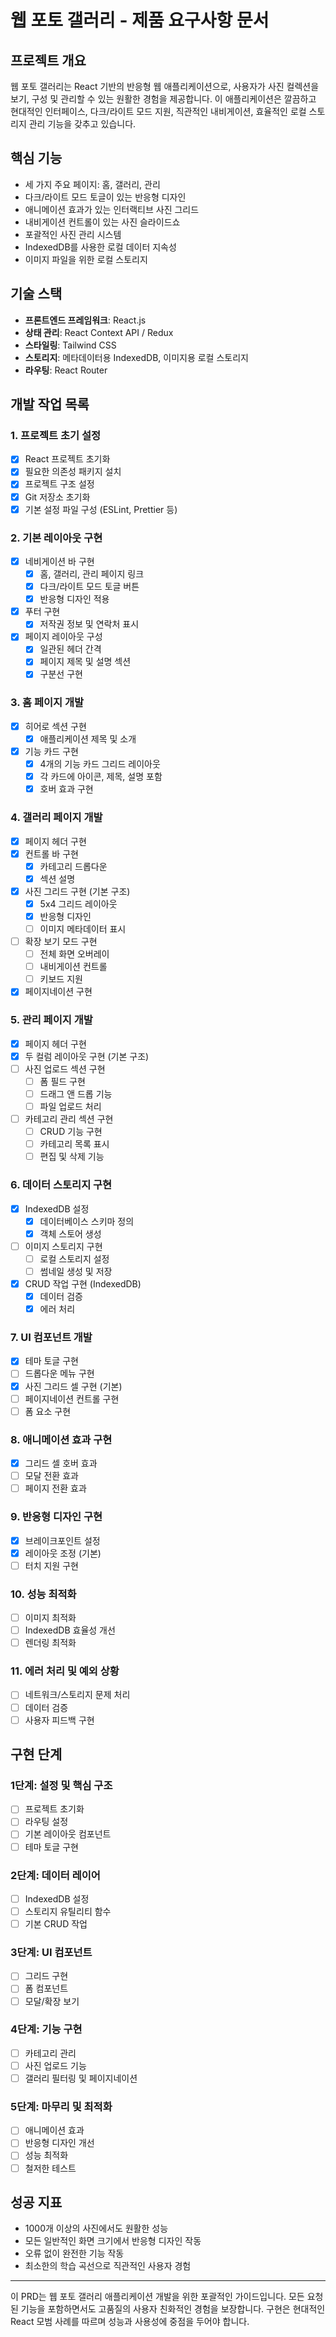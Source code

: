 # 웹 포토 갤러리 - 제품 요구사항 문서

## 프로젝트 개요
웹 포토 갤러리는 React 기반의 반응형 웹 애플리케이션으로, 사용자가 사진 컬렉션을 보기, 구성 및 관리할 수 있는 원활한 경험을 제공합니다. 이 애플리케이션은 깔끔하고 현대적인 인터페이스, 다크/라이트 모드 지원, 직관적인 내비게이션, 효율적인 로컬 스토리지 관리 기능을 갖추고 있습니다.

## 핵심 기능
- 세 가지 주요 페이지: 홈, 갤러리, 관리
- 다크/라이트 모드 토글이 있는 반응형 디자인
- 애니메이션 효과가 있는 인터랙티브 사진 그리드
- 내비게이션 컨트롤이 있는 사진 슬라이드쇼
- 포괄적인 사진 관리 시스템
- IndexedDB를 사용한 로컬 데이터 지속성
- 이미지 파일을 위한 로컬 스토리지

## 기술 스택
- **프론트엔드 프레임워크**: React.js
- **상태 관리**: React Context API / Redux
- **스타일링**: Tailwind CSS
- **스토리지**: 메타데이터용 IndexedDB, 이미지용 로컬 스토리지
- **라우팅**: React Router

## 개발 작업 목록

### 1. 프로젝트 초기 설정
- [x] React 프로젝트 초기화
- [x] 필요한 의존성 패키지 설치
- [x] 프로젝트 구조 설정
- [x] Git 저장소 초기화
- [x] 기본 설정 파일 구성 (ESLint, Prettier 등)

### 2. 기본 레이아웃 구현
- [x] 네비게이션 바 구현
  - [x] 홈, 갤러리, 관리 페이지 링크
  - [x] 다크/라이트 모드 토글 버튼
  - [x] 반응형 디자인 적용
- [x] 푸터 구현
  - [x] 저작권 정보 및 연락처 표시
- [x] 페이지 레이아웃 구성
  - [x] 일관된 헤더 간격
  - [x] 페이지 제목 및 설명 섹션
  - [x] 구분선 구현

### 3. 홈 페이지 개발
- [x] 히어로 섹션 구현
  - [x] 애플리케이션 제목 및 소개
- [x] 기능 카드 구현
  - [x] 4개의 기능 카드 그리드 레이아웃
  - [x] 각 카드에 아이콘, 제목, 설명 포함
  - [x] 호버 효과 구현

### 4. 갤러리 페이지 개발
- [x] 페이지 헤더 구현
- [x] 컨트롤 바 구현
  - [x] 카테고리 드롭다운
  - [x] 섹션 설명
- [x] 사진 그리드 구현 (기본 구조)
  - [x] 5x4 그리드 레이아웃
  - [x] 반응형 디자인
  - [ ] 이미지 메타데이터 표시
- [ ] 확장 보기 모드 구현
  - [ ] 전체 화면 오버레이
  - [ ] 내비게이션 컨트롤
  - [ ] 키보드 지원
- [x] 페이지네이션 구현

### 5. 관리 페이지 개발
- [x] 페이지 헤더 구현
- [x] 두 컬럼 레이아웃 구현 (기본 구조)
- [ ] 사진 업로드 섹션 구현
  - [ ] 폼 필드 구현
  - [ ] 드래그 앤 드롭 기능
  - [ ] 파일 업로드 처리
- [ ] 카테고리 관리 섹션 구현
  - [ ] CRUD 기능 구현
  - [ ] 카테고리 목록 표시
  - [ ] 편집 및 삭제 기능

### 6. 데이터 스토리지 구현
- [x] IndexedDB 설정
  - [x] 데이터베이스 스키마 정의
  - [x] 객체 스토어 생성
- [ ] 이미지 스토리지 구현
  - [ ] 로컬 스토리지 설정
  - [ ] 썸네일 생성 및 저장
- [x] CRUD 작업 구현 (IndexedDB)
  - [x] 데이터 검증
  - [x] 에러 처리

### 7. UI 컴포넌트 개발
- [x] 테마 토글 구현
- [ ] 드롭다운 메뉴 구현
- [x] 사진 그리드 셀 구현 (기본)
- [ ] 페이지네이션 컨트롤 구현
- [ ] 폼 요소 구현

### 8. 애니메이션 효과 구현
- [x] 그리드 셀 호버 효과
- [ ] 모달 전환 효과
- [ ] 페이지 전환 효과

### 9. 반응형 디자인 구현
- [x] 브레이크포인트 설정
- [x] 레이아웃 조정 (기본)
- [ ] 터치 지원 구현

### 10. 성능 최적화
- [ ] 이미지 최적화
- [ ] IndexedDB 효율성 개선
- [ ] 렌더링 최적화

### 11. 에러 처리 및 예외 상황
- [ ] 네트워크/스토리지 문제 처리
- [ ] 데이터 검증
- [ ] 사용자 피드백 구현

## 구현 단계
### 1단계: 설정 및 핵심 구조
- [ ] 프로젝트 초기화
- [ ] 라우팅 설정
- [ ] 기본 레이아웃 컴포넌트
- [ ] 테마 토글 구현

### 2단계: 데이터 레이어
- [ ] IndexedDB 설정
- [ ] 스토리지 유틸리티 함수
- [ ] 기본 CRUD 작업

### 3단계: UI 컴포넌트
- [ ] 그리드 구현
- [ ] 폼 컴포넌트
- [ ] 모달/확장 보기

### 4단계: 기능 구현
- [ ] 카테고리 관리
- [ ] 사진 업로드 기능
- [ ] 갤러리 필터링 및 페이지네이션

### 5단계: 마무리 및 최적화
- [ ] 애니메이션 효과
- [ ] 반응형 디자인 개선
- [ ] 성능 최적화
- [ ] 철저한 테스트

## 성공 지표
- 1000개 이상의 사진에서도 원활한 성능
- 모든 일반적인 화면 크기에서 반응형 디자인 작동
- 오류 없이 완전한 기능 작동
- 최소한의 학습 곡선으로 직관적인 사용자 경험

---

이 PRD는 웹 포토 갤러리 애플리케이션 개발을 위한 포괄적인 가이드입니다. 모든 요청된 기능을 포함하면서도 고품질의 사용자 친화적인 경험을 보장합니다. 구현은 현대적인 React 모범 사례를 따르며 성능과 사용성에 중점을 두어야 합니다.
